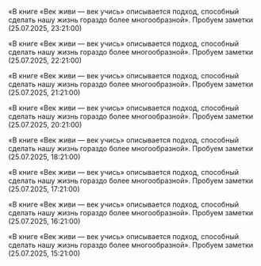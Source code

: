 «В книге «Век живи — век учись» описывается подход, способный сделать нашу жизнь гораздо более многообразной». Пробуем заметки (25.07.2025, 23:21:00)

«В книге «Век живи — век учись» описывается подход, способный сделать нашу жизнь гораздо более многообразной». Пробуем заметки (25.07.2025, 22:21:00)

«В книге «Век живи — век учись» описывается подход, способный сделать нашу жизнь гораздо более многообразной». Пробуем заметки (25.07.2025, 21:21:00)

«В книге «Век живи — век учись» описывается подход, способный сделать нашу жизнь гораздо более многообразной». Пробуем заметки (25.07.2025, 20:21:00)

«В книге «Век живи — век учись» описывается подход, способный сделать нашу жизнь гораздо более многообразной». Пробуем заметки (25.07.2025, 18:21:00)

«В книге «Век живи — век учись» описывается подход, способный сделать нашу жизнь гораздо более многообразной». Пробуем заметки (25.07.2025, 17:21:00)

«В книге «Век живи — век учись» описывается подход, способный сделать нашу жизнь гораздо более многообразной». Пробуем заметки (25.07.2025, 16:21:00)

«В книге «Век живи — век учись» описывается подход, способный сделать нашу жизнь гораздо более многообразной». Пробуем заметки (25.07.2025, 15:21:00)


